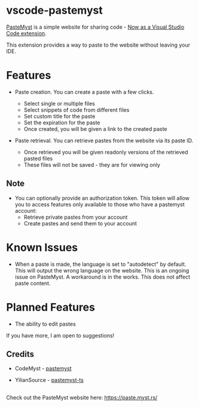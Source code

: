 # vscode-pastemyst

[PasteMyst](https://paste.myst.rs/) is a simple website for sharing code - [Now as a Visual Studio Code extension](https://marketplace.visualstudio.com/items?itemName=mellobacon.vscode-pastemyst).

This extension provides a way to paste to the website without leaving your IDE.

# Features

- Paste creation. You can create a paste with a few clicks.
    - Select single or multiple files
    - Select snippets of code from different files
    - Set custom title for the paste
    - Set the expiration for the paste
    - Once created, you will be given a link to the created paste

- Paste retrieval. You can retrieve pastes from the website via its paste ID.
    - Once retrieved you will be given readonly versions of the retrieved pasted files
    - These files will not be saved - they are for viewing only

## Note
- You can optionally provide an authorization token. This token will allow you to access features only available to those who have a pastemyst account:
    - Retrieve private pastes from your account
    - Create pastes and send them to your account

# Known Issues
- When a paste is made, the language is set to "autodetect" by default. This will output the wrong language on the website. This is an ongoing issue on PasteMyst. A workaround is in the works. This does not affect paste content.

# Planned Features
- The ability to edit pastes

If you have more, I am open to suggestions!

## Credits

- CodeMyst - [pastemyst](https://github.com/codemyst/pastemyst)

- YilianSource - [pastemyst-ts](https://github.com/YilianSource/pastemyst-ts)

##
Check out the PasteMyst website here: https://paste.myst.rs/